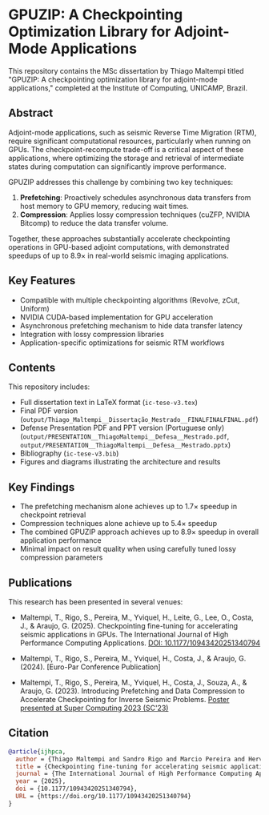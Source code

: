 # GPUZIP: A Checkpointing Optimization Library for Adjoint-Mode Applications

This repository contains the MSc dissertation by Thiago Maltempi titled "GPUZIP: A checkpointing optimization library for adjoint-mode applications," completed at the Institute of Computing, UNICAMP, Brazil.

## Abstract

Adjoint-mode applications, such as seismic Reverse Time Migration (RTM), require significant computational resources, particularly when running on GPUs. The checkpoint-recompute trade-off is a critical aspect of these applications, where optimizing the storage and retrieval of intermediate states during computation can significantly improve performance.

GPUZIP addresses this challenge by combining two key techniques:

1. **Prefetching**: Proactively schedules asynchronous data transfers from host memory to GPU memory, reducing wait times.
2. **Compression**: Applies lossy compression techniques (cuZFP, NVIDIA Bitcomp) to reduce the data transfer volume.

Together, these approaches substantially accelerate checkpointing operations in GPU-based adjoint computations, with demonstrated speedups of up to 8.9× in real-world seismic imaging applications.

## Key Features

- Compatible with multiple checkpointing algorithms (Revolve, zCut, Uniform)
- NVIDIA CUDA-based implementation for GPU acceleration
- Asynchronous prefetching mechanism to hide data transfer latency
- Integration with lossy compression libraries
- Application-specific optimizations for seismic RTM workflows

## Contents

This repository includes:

- Full dissertation text in LaTeX format (`ic-tese-v3.tex`)
- Final PDF version (`output/Thiago_Maltempi__Dissertação_Mestrado__FINALFINALFINAL.pdf`)
- Defense Presentation PDF and PPT version (Portuguese only) (`output/PRESENTATION__ThiagoMaltempi__Defesa__Mestrado.pdf`, `output/PRESENTATION__ThiagoMaltempi__Defesa__Mestrado.pptx`)
- Bibliography (`ic-tese-v3.bib`)
- Figures and diagrams illustrating the architecture and results

## Key Findings

- The prefetching mechanism alone achieves up to 1.7× speedup in checkpoint retrieval
- Compression techniques alone achieve up to 5.4× speedup
- The combined GPUZIP approach achieves up to 8.9× speedup in overall application performance
- Minimal impact on result quality when using carefully tuned lossy compression parameters

## Publications

This research has been presented in several venues:

- Maltempi, T., Rigo, S., Pereira, M., Yviquel, H., Leite, G., Lee, O., Costa, J., & Araujo, G. (2025). Checkpointing fine-tuning for accelerating seismic applications in GPUs. The International Journal of High Performance Computing Applications. [DOI: 10.1177/10943420251340794](https://doi.org/10.1177/10943420251340794)

- Maltempi, T., Rigo, S., Pereira, M., Yviquel, H., Costa, J., & Araujo, G. (2024). [Euro-Par Conference Publication]

- Maltempi, T., Rigo, S., Pereira, M., Yviquel, H., Costa, J., Souza, A., & Araujo, G. (2023). Introducing Prefetching and Data Compression to Accelerate Checkpointing for Inverse Seismic Problems. [Poster presented at Super Computing 2023 (SC'23)](https://sc23.supercomputing.org/proceedings/tech_poster/poster_files/rpost129s3-file2.pdf)

## Citation

```bibtex
@article{ijhpca,
  author = {Thiago Maltempi and Sandro Rigo and Marcio Pereira and Hervé Yviquel and Gustavo Leite and Orlando Lee and Jessé Costa and Guido Araujo},
  title = {Checkpointing fine-tuning for accelerating seismic applications in GPUs},
  journal = {The International Journal of High Performance Computing Applications},
  year = {2025},
  doi = {10.1177/10943420251340794},
  URL = {https://doi.org/10.1177/10943420251340794}
}
```
